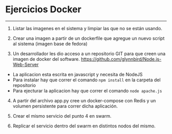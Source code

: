 # Ejercicios Docker
---
1. Listar las imagenes en el sistema y limpiar las que no se están usando.


2. Crear una imagen a partir de un dockerfile que agregue un nuevo script al sistema (imagen base de fedora)


3. Un desarrollador les dio acceso a un repositorio GIT para que creen una imagen de docker del software. https://github.com/glynnbird/Node.js-Web-Server

- La aplicacion esta escrita en javascript y necesita de NodeJS
- Para instalar hay que correr el comando `npm install` en la carpeta del repositorio
- Para ejecturar la aplicacion hay que correr el comando `node apache.js`




4. A partir del archivo app.py cree un docker-compose con Redis y un volumen persistente para correr dicha aplicación.

5. Crear el mismo servicio del punto 4 en swarm.
6. Replicar el servicio dentro del swarm en distintos nodos del mismo.
